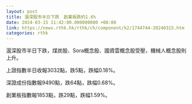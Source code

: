 ```yaml
---
layout: post
title: 滬深股市半日下跌　創業板跌約1.6%
date: 2024-03-15 11:42:00.000000000 +08:00
link: https://news.rthk.hk/rthk/ch/component/k2/1744744-20240315.htm
categories: rthk
---
```


滬深股市半日下跌，煤炭股、Sora概念股、國資雲概念股受壓，機械人概念股則上升。

上證指數半日收報3032點，跌5點，跌幅0.18%。

深證成份指數報9490點，跌64點，跌幅0.68%。

創業板指數報1853點，跌29點，跌幅1.59%。
